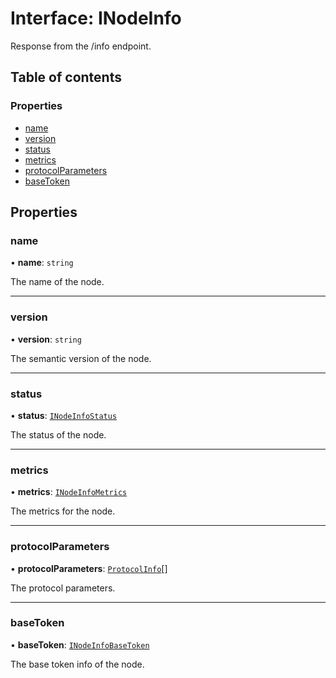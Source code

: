 # Interface: INodeInfo

Response from the /info endpoint.

## Table of contents

### Properties

- [name](INodeInfo.md#name)
- [version](INodeInfo.md#version)
- [status](INodeInfo.md#status)
- [metrics](INodeInfo.md#metrics)
- [protocolParameters](INodeInfo.md#protocolparameters)
- [baseToken](INodeInfo.md#basetoken)

## Properties

### name

• **name**: `string`

The name of the node.

___

### version

• **version**: `string`

The semantic version of the node.

___

### status

• **status**: [`INodeInfoStatus`](INodeInfoStatus.md)

The status of the node.

___

### metrics

• **metrics**: [`INodeInfoMetrics`](INodeInfoMetrics.md)

The metrics for the node.

___

### protocolParameters

• **protocolParameters**: [`ProtocolInfo`](ProtocolInfo.md)[]

The protocol parameters.

___

### baseToken

• **baseToken**: [`INodeInfoBaseToken`](INodeInfoBaseToken.md)

The base token info of the node.
